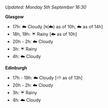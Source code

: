 *Updated: Monday 5th September 16:30*

**Glasgow**

* 17h: :cloud: Cloudy [:cyclone:(:cloud:) as of 10h, :cloud: as of 14h]
* 18h, 19h: :umbrella: Rainy [:cloud: as of 10h]
* 20h - 2h: :cloud: Cloudy
* 3h: :umbrella: Rainy
* 4h: :cloud: Cloudy

**Edinburgh**

* 17h - 19h: :cloud: Cloudy [:partly_sunny: as of 13h]
* 20h - 2h: :cloud: Cloudy
* 3h: :umbrella: Rainy
* 4h: :cloud: Cloudy
